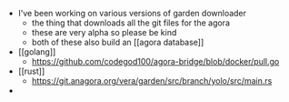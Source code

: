 - I've been working on various versions of garden downloader
	- the thing that downloads all the git files for the agora
	- these are very alpha so please be kind
	- both of these also build an [[agora database]]
- [[golang]]
	- https://github.com/codegod100/agora-bridge/blob/docker/pull.go
- [[rust]]
	- https://git.anagora.org/vera/garden/src/branch/yolo/src/main.rs
-